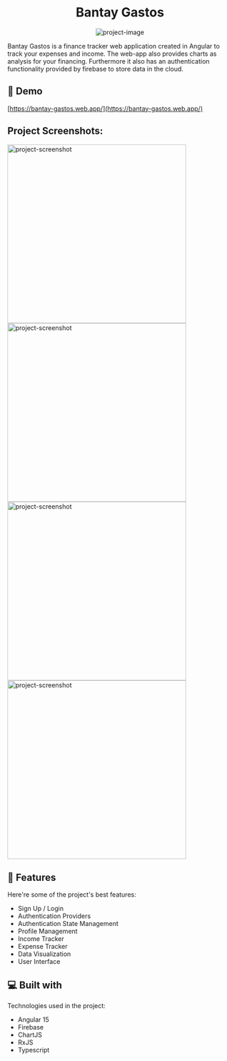 <h1 align="center" id="title">Bantay Gastos</h1>

<p align="center"><img src="https://socialify.git.ci/JohnPaulPabelico/Bantay-Gastos/image?description=1&amp;descriptionEditable=A%20finance%20tracker%20web%20application%20created%20using%20Angular.&amp;font=Rokkitt&amp;logo=https%3A%2F%2Fi.imgur.com%2FLb6DSGN.png&amp;name=1&amp;pattern=Solid&amp;stargazers=1&amp;theme=Auto" alt="project-image"></p>

<p id="description">Bantay Gastos is a finance tracker web application created in Angular to track your expenses and income. The web-app also provides charts as analysis for your financing. Furthermore it also has an authentication functionality provided by firebase to store data in the cloud.</p>

<h2>🚀 Demo</h2>

[https://bantay-gastos.web.app/](https://bantay-gastos.web.app/)

<h2>Project Screenshots:</h2>

<img src="https://i.imgur.com/MeHdVke.png" alt="project-screenshot" width="400" height="400/">

<img src="https://imgur.com/qMssIRJ.png" alt="project-screenshot" width="400" height="400/">

<img src="https://imgur.com/rWv9RoD.png" alt="project-screenshot" width="400" height="400/">

<img src="https://imgur.com/llqjaXD.png " alt="project-screenshot" width="400" height="400/">

  
  
<h2>🧐 Features</h2>

Here're some of the project's best features:

*   Sign Up / Login
*   Authentication Providers
*   Authentication State Management
*   Profile Management
*   Income Tracker
*   Expense Tracker
*   Data Visualization
*   User Interface

  
  
<h2>💻 Built with</h2>

Technologies used in the project:

*   Angular 15
*   Firebase
*   ChartJS
*   RxJS
*   Typescript
